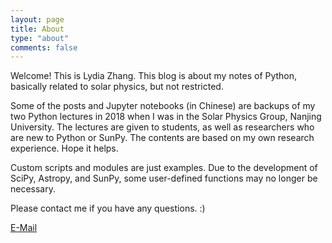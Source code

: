 ```yaml
---
layout: page
title: About
type: "about"
comments: false
---
```

Welcome! This is Lydia Zhang. This blog is about my notes of Python, basically related to solar physics, but not restricted.

Some of the posts and Jupyter notebooks (in Chinese) are backups of my two Python lectures in 2018 when I was in the Solar Physics Group, Nanjing University. The lectures are given to students, as well as researchers who are new to Python or SunPy. The contents are based on my own research experience. Hope it helps.

Custom scripts and modules are just examples. Due to the development of SciPy, Astropy, and SunPy, some user-defined functions may no longer be necessary.

Please contact me if you have any questions. :)

[<i class="fa fa-envelope"></i> E-Mail](mailto:lydiazly2@nju.edu.cn)

<!-- <a rel="license" href="http://creativecommons.org/licenses/by-sa/4.0/"><img alt="Creative Commons License" style="border-width:0" src="https://i.creativecommons.org/l/by-sa/4.0/88x31.png" /></a><br />This work is licensed under a <a rel="license" href="http://creativecommons.org/licenses/by-sa/4.0/">Creative Commons Attribution-ShareAlike 4.0 International License</a>. -->
